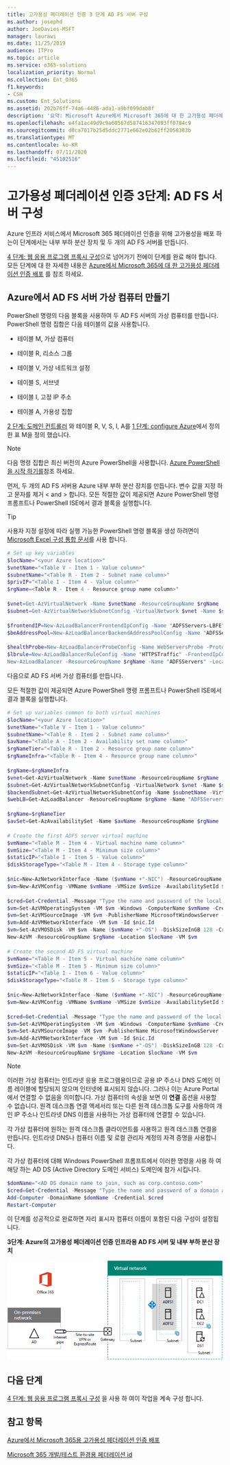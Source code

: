```yaml
---
title: 고가용성 페더레이션 인증 3 단계 AD FS 서버 구성
ms.author: josephd
author: JoeDavies-MSFT
manager: laurawi
ms.date: 11/25/2019
audience: ITPro
ms.topic: article
ms.service: o365-solutions
localization_priority: Normal
ms.collection: Ent_O365
f1.keywords:
- CSH
ms.custom: Ent_Solutions
ms.assetid: 202b76ff-74a6-4486-ada1-a9bf099dab8f
description: '요약: Microsoft Azure에서 Microsoft 365에 대 한 고가용성 페더레이션 인증용 AD FS (Active Directory Federation Services) 서버를 만들고 구성 합니다.'
ms.openlocfilehash: e4fa1ac49d9c9a60567d587416347093ff0784c9
ms.sourcegitcommit: d8ca7017b25d5ddc2771e662e02b62ff2058383b
ms.translationtype: MT
ms.contentlocale: ko-KR
ms.lasthandoff: 07/11/2020
ms.locfileid: "45102516"
---
```

# <a name="high-availability-federated-authentication-phase-3-configure-ad-fs-servers"></a>고가용성 페더레이션 인증 3단계: AD FS 서버 구성

Azure 인프라 서비스에서 Microsoft 365 페더레이션 인증을 위해 고가용성을 배포 하는이 단계에서는 내부 부하 분산 장치 및 두 개의 AD FS 서버를 만듭니다.
  
[4 단계: 웹 응용 프로그램 프록시 구성](high-availability-federated-authentication-phase-4-configure-web-application-pro.md)으로 넘어가기 전에이 단계를 완료 해야 합니다. 모든 단계에 대 한 자세한 내용은 [Azure에서 Microsoft 365에 대 한 고가용성 페더레이션 인증 배포](deploy-high-availability-federated-authentication-for-office-365-in-azure.md) 를 참조 하세요.
  
## <a name="create-the-ad-fs-server-virtual-machines-in-azure"></a>Azure에서 AD FS 서버 가상 컴퓨터 만들기

PowerShell 명령의 다음 블록을 사용하여 두 AD FS 서버의 가상 컴퓨터를 만듭니다. PowerShell 명령 집합은 다음 테이블의 값을 사용합니다.
  
- 테이블 M, 가상 컴퓨터
    
- 테이블 R, 리소스 그룹
    
- 테이블 V, 가상 네트워크 설정
    
- 테이블 S, 서브넷
    
- 테이블 I, 고정 IP 주소
    
- 테이블 A, 가용성 집합
    
[2 단계: 도메인 컨트롤러](high-availability-federated-authentication-phase-2-configure-domain-controllers.md) 와 테이블 R, V, S, I, A를 [1 단계: configure Azure](high-availability-federated-authentication-phase-1-configure-azure.md)에서 정의한 표 M을 정의 했습니다.
  
> [!NOTE]
> 다음 명령 집합은 최신 버전의 Azure PowerShell을 사용합니다. [Azure PowerShell을 시작 하기를](https://docs.microsoft.com/powershell/azure/get-started-azureps)참조 하세요. 
  
먼저, 두 개의 AD FS 서버용 Azure 내부 부하 분산 장치를 만듭니다. 변수 값을 지정 하 고 문자를 제거 \< and > 합니다. 모든 적절한 값이 제공되면 Azure PowerShell 명령 프롬프트나 PowerShell ISE에서 결과 블록을 실행합니다.
  
> [!TIP]
> 사용자 지정 설정에 따라 실행 가능한 PowerShell 명령 블록을 생성 하려면이 [Microsoft Excel 구성 통합 문서](https://github.com/MicrosoftDocs/OfficeDocs-Enterprise/raw/live/Enterprise/downloads/O365FedAuthInAzure_Config.xlsx)를 사용 합니다. 

```powershell
# Set up key variables
$locName="<your Azure location>"
$vnetName="<Table V - Item 1 - Value column>"
$subnetName="<Table R - Item 2 - Subnet name column>"
$privIP="<Table I - Item 4 - Value column>"
$rgName=<Table R - Item 4 - Resource group name column>"

$vnet=Get-AzVirtualNetwork -Name $vnetName -ResourceGroupName $rgName
$subnet=Get-AzVirtualNetworkSubnetConfig -VirtualNetwork $vnet -Name $subnetName

$frontendIP=New-AzLoadBalancerFrontendIpConfig -Name "ADFSServers-LBFE" -PrivateIPAddress $privIP -Subnet $subnet
$beAddressPool=New-AzLoadBalancerBackendAddressPoolConfig -Name "ADFSServers-LBBE"

$healthProbe=New-AzLoadBalancerProbeConfig -Name WebServersProbe -Protocol "TCP" -Port 443 -IntervalInSeconds 15 -ProbeCount 2
$lbrule=New-AzLoadBalancerRuleConfig -Name "HTTPSTraffic" -FrontendIpConfiguration $frontendIP -BackendAddressPool $beAddressPool -Probe $healthProbe -Protocol "TCP" -FrontendPort 443 -BackendPort 443
New-AzLoadBalancer -ResourceGroupName $rgName -Name "ADFSServers" -Location $locName -LoadBalancingRule $lbrule -BackendAddressPool $beAddressPool -Probe $healthProbe -FrontendIpConfiguration $frontendIP
```

다음으로 AD FS 서버 가상 컴퓨터를 만듭니다.
  
모든 적절한 값이 제공되면 Azure PowerShell 명령 프롬프트나 PowerShell ISE에서 결과 블록을 실행합니다.
  
```powershell
# Set up variables common to both virtual machines
$locName="<your Azure location>"
$vnetName="<Table V - Item 1 - Value column>"
$subnetName="<Table R - Item 2 - Subnet name column>"
$avName="<Table A - Item 2 - Availability set name column>"
$rgNameTier="<Table R - Item 2 - Resource group name column>"
$rgNameInfra="<Table R - Item 4 - Resource group name column>"

$rgName=$rgNameInfra
$vnet=Get-AzVirtualNetwork -Name $vnetName -ResourceGroupName $rgName
$subnet=Get-AzVirtualNetworkSubnetConfig -VirtualNetwork $vnet -Name $subnetName
$backendSubnet=Get-AzVirtualNetworkSubnetConfig -Name $subnetName -VirtualNetwork $vnet
$webLB=Get-AzLoadBalancer -ResourceGroupName $rgName -Name "ADFSServers"

$rgName=$rgNameTier
$avSet=Get-AzAvailabilitySet -Name $avName -ResourceGroupName $rgName

# Create the first ADFS server virtual machine
$vmName="<Table M - Item 4 - Virtual machine name column>"
$vmSize="<Table M - Item 4 - Minimum size column>"
$staticIP="<Table I - Item 5 - Value column>"
$diskStorageType="<Table M - Item 4 - Storage type column>"

$nic=New-AzNetworkInterface -Name ($vmName +"-NIC") -ResourceGroupName $rgName -Location $locName -Subnet $backendSubnet -LoadBalancerBackendAddressPool $webLB.BackendAddressPools[0] -PrivateIpAddress $staticIP
$vm=New-AzVMConfig -VMName $vmName -VMSize $vmSize -AvailabilitySetId $avset.Id

$cred=Get-Credential -Message "Type the name and password of the local administrator account for the first AD FS server." 
$vm=Set-AzVMOperatingSystem -VM $vm -Windows -ComputerName $vmName -Credential $cred -ProvisionVMAgent -EnableAutoUpdate
$vm=Set-AzVMSourceImage -VM $vm -PublisherName MicrosoftWindowsServer -Offer WindowsServer -Skus 2016-Datacenter -Version "latest"
$vm=Add-AzVMNetworkInterface -VM $vm -Id $nic.Id
$vm=Set-AzVMOSDisk -VM $vm -Name ($vmName +"-OS") -DiskSizeInGB 128 -CreateOption FromImage -StorageAccountType $diskStorageType
New-AzVM -ResourceGroupName $rgName -Location $locName -VM $vm

# Create the second AD FS virtual machine
$vmName="<Table M - Item 5 - Virtual machine name column>"
$vmSize="<Table M - Item 5 - Minimum size column>"
$staticIP="<Table I - Item 6 - Value column>"
$diskStorageType="<Table M - Item 5 - Storage type column>"

$nic=New-AzNetworkInterface -Name ($vmName +"-NIC") -ResourceGroupName $rgName -Location $locName  -Subnet $backendSubnet -LoadBalancerBackendAddressPool $webLB.BackendAddressPools[0] -PrivateIpAddress $staticIP
$vm=New-AzVMConfig -VMName $vmName -VMSize $vmSize -AvailabilitySetId $avset.Id

$cred=Get-Credential -Message "Type the name and password of the local administrator account for the second AD FS server." 
$vm=Set-AzVMOperatingSystem -VM $vm -Windows -ComputerName $vmName -Credential $cred -ProvisionVMAgent -EnableAutoUpdate
$vm=Set-AzVMSourceImage -VM $vm -PublisherName MicrosoftWindowsServer -Offer WindowsServer -Skus 2016-Datacenter -Version "latest"
$vm=Add-AzVMNetworkInterface -VM $vm -Id $nic.Id
$vm=Set-AzVMOSDisk -VM $vm -Name ($vmName +"-OS") -DiskSizeInGB 128 -CreateOption FromImage -StorageAccountType $diskStorageType
New-AzVM -ResourceGroupName $rgName -Location $locName -VM $vm

```

> [!NOTE]
> 이러한 가상 컴퓨터는 인트라넷 응용 프로그램용이므로 공용 IP 주소나 DNS 도메인 이름 레이블에 할당되지 않으며 인터넷에 표시되지 않습니다. 그러나 이는 Azure Portal에서 연결할 수 없음을 의미합니다. 가상 컴퓨터의 속성을 보면 이 **연결** 옵션을 사용할 수 없습니다. 원격 데스크톱 연결 액세서리 또는 다른 원격 데스크톱 도구를 사용하여 개인 IP 주소나 인트라넷 DNS 이름을 사용하는 가상 컴퓨터에 연결할 수 있습니다.
  
각 가상 컴퓨터에 원하는 원격 데스크톱 클라이언트를 사용하고 원격 데스크톱 연결을 만듭니다. 인트라넷 DNS나 컴퓨터 이름 및 로컬 관리자 계정의 자격 증명을 사용합니다.
  
각 가상 컴퓨터에 대해 Windows PowerShell 프롬프트에서 이러한 명령을 사용 하 여 해당 하는 AD DS (Active Directory 도메인 서비스) 도메인에 참가 시킵니다.
  
```powershell
$domName="<AD DS domain name to join, such as corp.contoso.com>"
$cred=Get-Credential -Message "Type the name and password of a domain acccount."
Add-Computer -DomainName $domName -Credential $cred
Restart-Computer
```

이 단계를 성공적으로 완료하면 자리 표시자 컴퓨터 이름이 포함된 다음 구성이 설정됩니다.
  
**3단계: Azure의 고가용성 페더레이션 인증 인프라용 AD FS 서버 및 내부 부하 분산 장치**

![AD FS 서버를 사용 하는 Azure의 고가용성 Microsoft 365 페더레이션 인증 인프라 3 단계](media/f39b2d2f-8a5b-44da-b763-e1f943fcdbc4.png)
  
## <a name="next-step"></a>다음 단계

[4 단계: 웹 응용 프로그램 프록시 구성](high-availability-federated-authentication-phase-4-configure-web-application-pro.md) 을 사용 하 여이 작업을 계속 구성 합니다.
  
## <a name="see-also"></a>참고 항목

[Azure에서 Microsoft 365용 고가용성 페더레이션 인증 배포](deploy-high-availability-federated-authentication-for-office-365-in-azure.md)
  
[Microsoft 365 개발/테스트 환경용 페더레이션 id](https://docs.microsoft.com/microsoft-365/enterprise/federated-identity-for-your-office-365-dev-test-environment)


